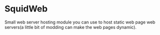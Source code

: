# SquidWeb
Small web server hosting module you can use to host static web page web servers(a little bit of modding can make the web pages dynamic).
